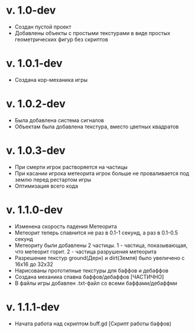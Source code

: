 # v. 1.0-dev
- Создан пустой проект
- Добавлены объекты с простыми текстурами в виде простых геометрических фигур без скриптов

# v. 1.0.1-dev
- Создана кор-механика игры

# v. 1.0.2-dev
- Была добавлена система сигналов
- Объектам была добавлена текстура, вместо цветных квадратов

# v. 1.0.3-dev
- При смерти игрок растворяется на частицы
- При касании игрока метеорита игрок больше не проваливается под землю перед рестартом игры
- Оптимизация всего кода

# v. 1.1.0-dev
- Изменена скорость падения Метеорита
- Метеорит теперь спавнится не раз в 0.1-1 секунд, а раз в 0.1-0.5 секунд
- Метеориту были добавлены 2 частицы. 1 - частица, показывающая, что метеорит горит. 2 - частица разрушения метеорита
- Разрешение текстур ground(Дерн) и dirt(Земля) было увеличено с 16х16 до 32х32
- Нарисованы прототипные текстуры для баффов и дебаффов
- Создана механика спавна баффов/дебаффов [ЧАСТИЧНО]
- В файлы игры добавлен .txt-файл со всеми баффами/дебаффми 

# v. 1.1.1-dev
- Начата работа над скриптом buff.gd [Скрипт работы баффов)
